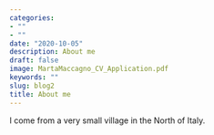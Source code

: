 ```yaml
---
categories:
- ""
- ""
date: "2020-10-05"
description: About me
draft: false
image: MartaMaccagno_CV_Application.pdf
keywords: ""
slug: blog2
title: About me
---
```


I come from a very small village in the North of Italy. 

